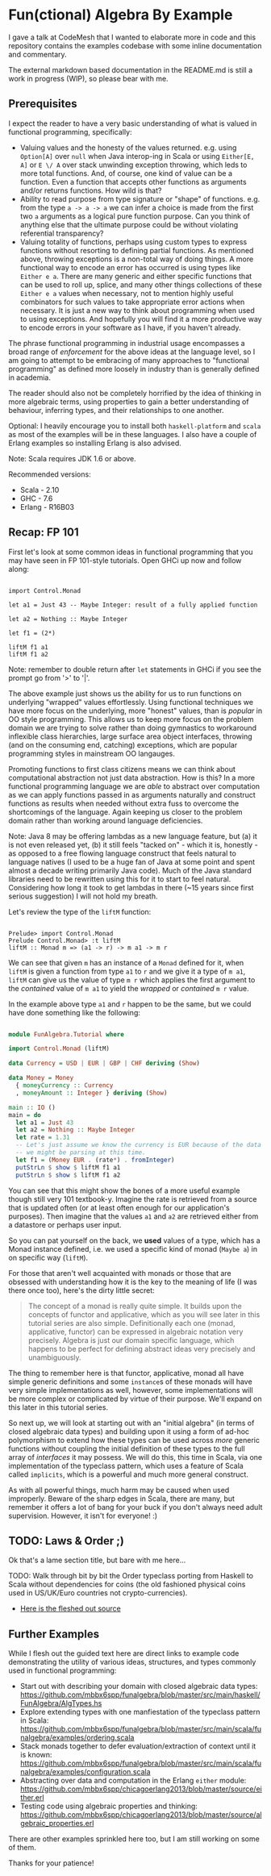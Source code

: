 # Fun(ctional) Algebra By Example

I gave a talk at CodeMesh that I wanted to elaborate more in code and
this repository contains the examples codebase with some inline
documentation and commentary.

The external markdown based documentation in the README.md is still
a work in progress (WIP), so please bear with me.

## Prerequisites

I expect the reader to have a very basic understanding of what is valued in
functional programming, specifically:
* Valuing values and the honesty of the values returned. e.g. using `Option[A]`
  over `null` when Java interop-ing in Scala or using `Either[E, A]` or
  `E \/ A` over stack unwinding exception throwing, which leds to more total
  functions. And, of course, one kind of value can be a function. Even a
  function that accepts other functions as arguments and/or returns functions.
  How wild is that?
* Ability to read purpose from type signature or "shape" of functions. e.g.
  from the type `a -> a -> a` we can infer a choice is made from the
  first two `a` arguments as a logical pure function purpose. Can you think
  of anything else that the ultimate purpose could be without violating
  referential transparency?
* Valuing totality of functions, perhaps using custom types to express
  functions without resorting to defining partial functions. As mentioned
  above, throwing exceptions is a non-total way of doing things. A more
  functional way to encode an error has occurred is using types like
  `Either e a`. There are many generic and either specific functions that
  can be used to roll up, splice, and many other things collections of these
  `Either e a` values when necessary, not to mention highly useful combinators
  for such values to take appropriate error actions when necessary. It is just
  a new way to think about programming when used to using exceptions. And
  hopefully you will find it a more productive way to encode errors in your
  software as I have, if you haven't already.

The phrase functional programming in industrial usage encompasses a
broad range of *enforcement* for the above ideas at the language
level, so I am going to attempt to be embracing of many approaches
to "functional programming" as defined more loosely in industry
than is generally defined in academia.

The reader should also not be completely horrified by the idea of
thinking in more algebraic terms, using properties to gain a better
understanding of behaviour, inferring types, and their relationships
to one another.

Optional: I heavily encourage you to install both `haskell-platform` and
`scala` as most of the examples will be in these languages. I also have a
couple of Erlang examples so installing Erlang is also advised.

Note: Scala requires JDK 1.6 or above.

Recommended versions:
* Scala - 2.10
* GHC - 7.6
* Erlang - R16B03

## Recap: FP 101

First let's look at some common ideas in functional programming that
you may have seen in FP 101-style tutorials. Open GHCi up now and
follow along:

```ghci

import Control.Monad

let a1 = Just 43 -- Maybe Integer: result of a fully applied function

let a2 = Nothing :: Maybe Integer

let f1 = (2*)

liftM f1 a1
liftM f1 a2

```

Note: remember to double return after `let` statements in GHCi if you see
the prompt go from '>' to '|'.

The above example just shows us the ability for us to run functions on
underlying "wrapped" values effortlessly. Using functional techniques
we have more focus on the underlying, more "honest" values, than is
*popular* in OO style programming. This allows us to keep more focus
on the problem domain we are trying to solve rather than doing
gymnastics to workaround inflexible class hierarchies, large surface
area object interfaces, throwing (and on the consuming end, catching)
exceptions, which are popular programming styles in mainstream OO
langauges.

Promoting functions to first class citizens means we can think about
computational abstraction not just data abstraction. How is this? In a
more functional programming language we are *able* to abstract over
computation as we can apply functions passed in as arguments naturally
and construct functions as results when needed without extra fuss to
overcome the shortcomings of the language. Again keeping us closer to
the problem domain rather than working around language deficiencies.

Note: Java 8 may be offering lambdas as a new language feature, but
(a) it is not even released yet, (b) it still feels "tacked on" -
which it is, honestly - as opposed to a free flowing language construct
that feels natural to language natives (I used to be a huge fan of
Java at some point and spent almost a decade writing primarily Java
code). Much of the Java standard libraries need to be rewritten using
this for it to start to feel natural. Considering how long it took to
get lambdas in there (~15 years since first serious suggestion) I will
not hold my breath.

Let's review the type of the `liftM` function:

```ghci

Prelude> import Control.Monad
Prelude Control.Monad> :t liftM
liftM :: Monad m => (a1 -> r) -> m a1 -> m r

```

We can see that given `m` has an instance of a `Monad` defined for it, when
`liftM` is given a function from type `a1` to `r` and we give it a type of
`m a1`, `liftM` can give us the value of type `m r` which applies the first
argument to the *contained* value of `m a1` to yield the *wrapped* or
*contained* `m r` value.

In the example above type `a1` and `r` happen to be the same, but we could
have done something like the following:

```haskell

module FunAlgebra.Tutorial where

import Control.Monad (liftM)

data Currency = USD | EUR | GBP | CHF deriving (Show)

data Money = Money
  { moneyCurrency :: Currency
  , moneyAmount :: Integer } deriving (Show)

main :: IO ()
main = do
  let a1 = Just 43
  let a2 = Nothing :: Maybe Integer
  let rate = 1.31
  -- Let's just assume we know the currency is EUR because of the data feed
  -- we might be parsing at this time.
  let f1 = (Money EUR . (rate*) . fromInteger)
  putStrLn $ show $ liftM f1 a1
  putStrLn $ show $ liftM f1 a2

```

You can see that this might show the bones of a more useful example
though still very 101 textbook-y. Imagine the rate is retrieved
from a source that is updated often (or at least often enough for
our application's purposes). Then imagine that the values `a1` and
`a2` are retrieved either from a datastore or perhaps user input.

So you can pat yourself on the back, we **used** values of a type,
which has a Monad instance defined, i.e. we used a specific kind of
monad (`Maybe a`) in on specific way (`liftM`).

For those that aren't well acquainted with monads or those that
are obsessed with understanding how it is the key to the meaning
of life (I was there once too), here's the dirty little secret:

> The concept of a monad is really quite simple. It builds upon
> the concepts of functor and applicative, which as you will see
> later in this tutorial series are also simple. Definitionally
> each one (monad, applicative, functor) can be expressed in
> algebraic notation very precisely. Algebra is just our domain
> specific language, which happens to be perfect for defining
> abstract ideas very precisely and unambiguously.

The thing to remember here is that functor, applicative, monad
all have simple generic definitions and some `instance`s of these
monads will have very simple implementations as well, however,
some implementations will be more complex or complicated by
virtue of their purpose. We'll expand on this later in this
tutorial series.

So next up, we will look at starting out with an "initial algebra"
(in terms of closed algebraic data types) and building upon it
using a form of ad-hoc polymorphism to extend how these types
can be used across *more* generic functions without coupling
the initial definition of these types to the full array of
*interfaces* it may possess. We will do this, this time in Scala,
via one implementation of the typeclass pattern, which uses a
feature of Scala called `implicits`, which is a powerful and much
more general construct.

As with all powerful things, much harm may be caused when used
improperly. Beware of the sharp edges in Scala, there are many,
but remember it offers a lot of bang for your buck if you don't
always need adult supervision. However, it isn't for everyone! :)

## TODO: Laws & Order ;)

Ok that's a lame section title, but bare with me here...

TODO: Walk through bit by bit the Order typeclass porting from
Haskell to Scala without dependencies for coins (the old fashioned
physical coins used in US/UK/Euro countries not crypto-currencies).

* [Here is the fleshed out source](https://github.com/mbbx6spp/funalgebra/blob/master/src/main/scala/funalgebra/examples/ordering.scala)

## Further Examples

While I flesh out the guided text here are direct links to example code
demonstrating the utility of various ideas, structures, and types commonly
used in functional programming:

* Start out with describing your domain with closed algebraic data types: https://github.com/mbbx6spp/funalgebra/blob/master/src/main/haskell/FunAlgebra/AlgTypes.hs
* Explore extending types with one manfiestation of the typeclass pattern in Scala: https://github.com/mbbx6spp/funalgebra/blob/master/src/main/scala/funalgebra/examples/ordering.scala
* Stack monads together to defer evaluation/extraction of context until it is known: https://github.com/mbbx6spp/funalgebra/blob/master/src/main/scala/funalgebra/examples/configuration.scala
* Abstracting over data and computation in the Erlang `either` module: https://github.com/mbbx6spp/chicagoerlang2013/blob/master/source/either.erl
* Testing code using algebraic properties and thinking: https://github.com/mbbx6spp/chicagoerlang2013/blob/master/source/algebraic_properties.erl

There are other examples sprinkled here too, but I am still working on some
of them.

Thanks for your patience!
